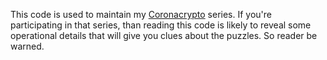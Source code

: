 This code is used to maintain my [Coronacrypto](https://jlmayfield.github.io/blog/2020/03/Coronacrypto) series. If you're participating in that series, than reading this code is likely to reveal some operational details that will give you clues about the puzzles. So reader be warned. 
